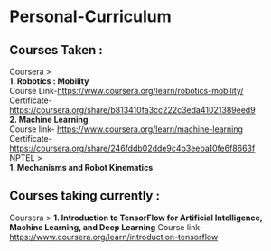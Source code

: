 # Personal-Curriculum

## Courses Taken :   
Coursera >  
**1. Robotics : Mobility**   
Course Link-https://www.coursera.org/learn/robotics-mobility/  
Certificate-https://coursera.org/share/b813410fa3cc222c3eda41021389eed9  
**2. Machine Learning**   
Course link- https://www.coursera.org/learn/machine-learning  
Certificate-https://coursera.org/share/246fddb02dde9c4b3eeba10fe6f8663f  
NPTEL >  
**1. Mechanisms and Robot Kinematics**  
## Courses taking currently :
Coursera >
**1. Introduction to TensorFlow for Artificial Intelligence, Machine Learning, and Deep Learning**
Course link-https://www.coursera.org/learn/introduction-tensorflow
